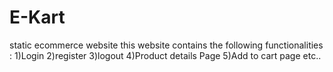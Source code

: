 # E-Kart
static ecommerce website
this website contains the following functionalities :
1)Login
2)register
3)logout
4)Product details Page
5)Add to cart page 
etc..
